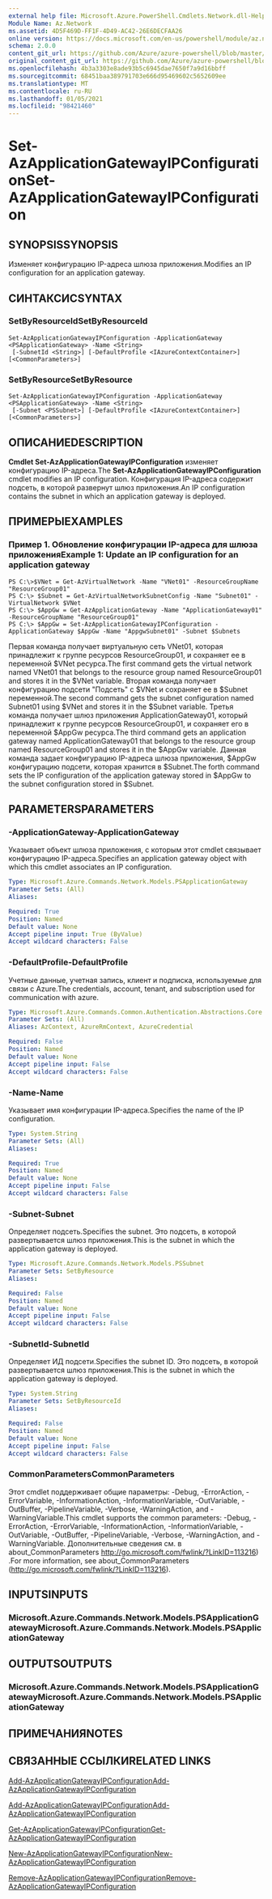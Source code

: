 ```yaml
---
external help file: Microsoft.Azure.PowerShell.Cmdlets.Network.dll-Help.xml
Module Name: Az.Network
ms.assetid: 4D5F469D-FF1F-4D49-AC42-26E6DECFAA26
online version: https://docs.microsoft.com/en-us/powershell/module/az.network/set-azapplicationgatewayipconfiguration
schema: 2.0.0
content_git_url: https://github.com/Azure/azure-powershell/blob/master/src/Network/Network/help/Set-AzApplicationGatewayIPConfiguration.md
original_content_git_url: https://github.com/Azure/azure-powershell/blob/master/src/Network/Network/help/Set-AzApplicationGatewayIPConfiguration.md
ms.openlocfilehash: 4b3a3303e8ade93b5c6945dae7650f7a9d16bbff
ms.sourcegitcommit: 68451baa389791703e666d95469602c5652609ee
ms.translationtype: MT
ms.contentlocale: ru-RU
ms.lasthandoff: 01/05/2021
ms.locfileid: "98421460"
---
```

# <span data-ttu-id="c2c19-101">Set-AzApplicationGatewayIPConfiguration</span><span class="sxs-lookup"><span data-stu-id="c2c19-101">Set-AzApplicationGatewayIPConfiguration</span></span>

## <span data-ttu-id="c2c19-102">SYNOPSIS</span><span class="sxs-lookup"><span data-stu-id="c2c19-102">SYNOPSIS</span></span>
<span data-ttu-id="c2c19-103">Изменяет конфигурацию IP-адреса шлюза приложения.</span><span class="sxs-lookup"><span data-stu-id="c2c19-103">Modifies an IP configuration for an application gateway.</span></span>

## <span data-ttu-id="c2c19-104">СИНТАКСИС</span><span class="sxs-lookup"><span data-stu-id="c2c19-104">SYNTAX</span></span>

### <span data-ttu-id="c2c19-105">SetByResourceId</span><span class="sxs-lookup"><span data-stu-id="c2c19-105">SetByResourceId</span></span>
```
Set-AzApplicationGatewayIPConfiguration -ApplicationGateway <PSApplicationGateway> -Name <String>
 [-SubnetId <String>] [-DefaultProfile <IAzureContextContainer>] [<CommonParameters>]
```

### <span data-ttu-id="c2c19-106">SetByResource</span><span class="sxs-lookup"><span data-stu-id="c2c19-106">SetByResource</span></span>
```
Set-AzApplicationGatewayIPConfiguration -ApplicationGateway <PSApplicationGateway> -Name <String>
 [-Subnet <PSSubnet>] [-DefaultProfile <IAzureContextContainer>] [<CommonParameters>]
```

## <span data-ttu-id="c2c19-107">ОПИСАНИЕ</span><span class="sxs-lookup"><span data-stu-id="c2c19-107">DESCRIPTION</span></span>
<span data-ttu-id="c2c19-108">**Cmdlet Set-AzApplicationGatewayIPConfiguration** изменяет конфигурацию IP-адреса.</span><span class="sxs-lookup"><span data-stu-id="c2c19-108">The **Set-AzApplicationGatewayIPConfiguration** cmdlet modifies an IP configuration.</span></span>
<span data-ttu-id="c2c19-109">Конфигурация IP-адреса содержит подсеть, в которой развернут шлюз приложения.</span><span class="sxs-lookup"><span data-stu-id="c2c19-109">An IP configuration contains the subnet in which an application gateway is deployed.</span></span>

## <span data-ttu-id="c2c19-110">ПРИМЕРЫ</span><span class="sxs-lookup"><span data-stu-id="c2c19-110">EXAMPLES</span></span>

### <span data-ttu-id="c2c19-111">Пример 1. Обновление конфигурации IP-адреса для шлюза приложения</span><span class="sxs-lookup"><span data-stu-id="c2c19-111">Example 1: Update an IP configuration for an application gateway</span></span>
```
PS C:\>$VNet = Get-AzVirtualNetwork -Name "VNet01" -ResourceGroupName "ResourceGroup01"
PS C:\> $Subnet = Get-AzVirtualNetworkSubnetConfig -Name "Subnet01" -VirtualNetwork $VNet 
PS C:\> $AppGw = Get-AzApplicationGateway -Name "ApplicationGateway01" -ResourceGroupName "ResourceGroup01"
PS C:\> $AppGw = Set-AzApplicationGatewayIPConfiguration -ApplicationGateway $AppGw -Name "AppgwSubnet01" -Subnet $Subnets
```

<span data-ttu-id="c2c19-112">Первая команда получает виртуальную сеть VNet01, которая принадлежит к группе ресурсов ResourceGroup01, и сохраняет ее в переменной $VNet ресурса.</span><span class="sxs-lookup"><span data-stu-id="c2c19-112">The first command gets the virtual network named VNet01 that belongs to the resource group named ResourceGroup01 and stores it in the $VNet variable.</span></span>
<span data-ttu-id="c2c19-113">Вторая команда получает конфигурацию подсети "Подсеть" с $VNet и сохраняет ее в $Subnet переменной.</span><span class="sxs-lookup"><span data-stu-id="c2c19-113">The second command gets the subnet configuration named Subnet01 using $VNet and stores it in the $Subnet variable.</span></span>
<span data-ttu-id="c2c19-114">Третья команда получает шлюз приложения ApplicationGateway01, который принадлежит к группе ресурсов ResourceGroup01, и сохраняет его в переменной $AppGw ресурса.</span><span class="sxs-lookup"><span data-stu-id="c2c19-114">The third command gets an application gateway named ApplicationGateway01 that belongs to the resource group named ResourceGroup01 and stores it in the $AppGw variable.</span></span>
<span data-ttu-id="c2c19-115">Данная команда задает конфигурацию IP-адреса шлюза приложения, $AppGw конфигурацию подсети, которая хранится в $Subnet.</span><span class="sxs-lookup"><span data-stu-id="c2c19-115">The forth command sets the IP configuration of the application gateway stored in $AppGw to the subnet configuration stored in $Subnet.</span></span>

## <span data-ttu-id="c2c19-116">PARAMETERS</span><span class="sxs-lookup"><span data-stu-id="c2c19-116">PARAMETERS</span></span>

### <span data-ttu-id="c2c19-117">-ApplicationGateway</span><span class="sxs-lookup"><span data-stu-id="c2c19-117">-ApplicationGateway</span></span>
<span data-ttu-id="c2c19-118">Указывает объект шлюза приложения, с которым этот cmdlet связывает конфигурацию IP-адреса.</span><span class="sxs-lookup"><span data-stu-id="c2c19-118">Specifies an application gateway object with which this cmdlet associates an IP configuration.</span></span>

```yaml
Type: Microsoft.Azure.Commands.Network.Models.PSApplicationGateway
Parameter Sets: (All)
Aliases:

Required: True
Position: Named
Default value: None
Accept pipeline input: True (ByValue)
Accept wildcard characters: False
```

### <span data-ttu-id="c2c19-119">-DefaultProfile</span><span class="sxs-lookup"><span data-stu-id="c2c19-119">-DefaultProfile</span></span>
<span data-ttu-id="c2c19-120">Учетные данные, учетная запись, клиент и подписка, используемые для связи с Azure.</span><span class="sxs-lookup"><span data-stu-id="c2c19-120">The credentials, account, tenant, and subscription used for communication with azure.</span></span>

```yaml
Type: Microsoft.Azure.Commands.Common.Authentication.Abstractions.Core.IAzureContextContainer
Parameter Sets: (All)
Aliases: AzContext, AzureRmContext, AzureCredential

Required: False
Position: Named
Default value: None
Accept pipeline input: False
Accept wildcard characters: False
```

### <span data-ttu-id="c2c19-121">-Name</span><span class="sxs-lookup"><span data-stu-id="c2c19-121">-Name</span></span>
<span data-ttu-id="c2c19-122">Указывает имя конфигурации IP-адреса.</span><span class="sxs-lookup"><span data-stu-id="c2c19-122">Specifies the name of the IP configuration.</span></span>

```yaml
Type: System.String
Parameter Sets: (All)
Aliases:

Required: True
Position: Named
Default value: None
Accept pipeline input: False
Accept wildcard characters: False
```

### <span data-ttu-id="c2c19-123">-Subnet</span><span class="sxs-lookup"><span data-stu-id="c2c19-123">-Subnet</span></span>
<span data-ttu-id="c2c19-124">Определяет подсеть.</span><span class="sxs-lookup"><span data-stu-id="c2c19-124">Specifies the subnet.</span></span>
<span data-ttu-id="c2c19-125">Это подсеть, в которой развертывается шлюз приложения.</span><span class="sxs-lookup"><span data-stu-id="c2c19-125">This is the subnet in which the application gateway is deployed.</span></span>

```yaml
Type: Microsoft.Azure.Commands.Network.Models.PSSubnet
Parameter Sets: SetByResource
Aliases:

Required: False
Position: Named
Default value: None
Accept pipeline input: False
Accept wildcard characters: False
```

### <span data-ttu-id="c2c19-126">-SubnetId</span><span class="sxs-lookup"><span data-stu-id="c2c19-126">-SubnetId</span></span>
<span data-ttu-id="c2c19-127">Определяет ИД подсети.</span><span class="sxs-lookup"><span data-stu-id="c2c19-127">Specifies the subnet ID.</span></span>
<span data-ttu-id="c2c19-128">Это подсеть, в которой развертывается шлюз приложения.</span><span class="sxs-lookup"><span data-stu-id="c2c19-128">This is the subnet in which the application gateway is deployed.</span></span>

```yaml
Type: System.String
Parameter Sets: SetByResourceId
Aliases:

Required: False
Position: Named
Default value: None
Accept pipeline input: False
Accept wildcard characters: False
```

### <span data-ttu-id="c2c19-129">CommonParameters</span><span class="sxs-lookup"><span data-stu-id="c2c19-129">CommonParameters</span></span>
<span data-ttu-id="c2c19-130">Этот cmdlet поддерживает общие параметры: -Debug, -ErrorAction, -ErrorVariable, -InformationAction, -InformationVariable, -OutVariable, -OutBuffer, -PipelineVariable, -Verbose, -WarningAction, and -WarningVariable.</span><span class="sxs-lookup"><span data-stu-id="c2c19-130">This cmdlet supports the common parameters: -Debug, -ErrorAction, -ErrorVariable, -InformationAction, -InformationVariable, -OutVariable, -OutBuffer, -PipelineVariable, -Verbose, -WarningAction, and -WarningVariable.</span></span> <span data-ttu-id="c2c19-131">Дополнительные сведения см. в about_CommonParameters http://go.microsoft.com/fwlink/?LinkID=113216) .</span><span class="sxs-lookup"><span data-stu-id="c2c19-131">For more information, see about_CommonParameters (http://go.microsoft.com/fwlink/?LinkID=113216).</span></span>

## <span data-ttu-id="c2c19-132">INPUTS</span><span class="sxs-lookup"><span data-stu-id="c2c19-132">INPUTS</span></span>

### <span data-ttu-id="c2c19-133">Microsoft.Azure.Commands.Network.Models.PSApplicationGateway</span><span class="sxs-lookup"><span data-stu-id="c2c19-133">Microsoft.Azure.Commands.Network.Models.PSApplicationGateway</span></span>

## <span data-ttu-id="c2c19-134">OUTPUTS</span><span class="sxs-lookup"><span data-stu-id="c2c19-134">OUTPUTS</span></span>

### <span data-ttu-id="c2c19-135">Microsoft.Azure.Commands.Network.Models.PSApplicationGateway</span><span class="sxs-lookup"><span data-stu-id="c2c19-135">Microsoft.Azure.Commands.Network.Models.PSApplicationGateway</span></span>

## <span data-ttu-id="c2c19-136">ПРИМЕЧАНИЯ</span><span class="sxs-lookup"><span data-stu-id="c2c19-136">NOTES</span></span>

## <span data-ttu-id="c2c19-137">СВЯЗАННЫЕ ССЫЛКИ</span><span class="sxs-lookup"><span data-stu-id="c2c19-137">RELATED LINKS</span></span>

[<span data-ttu-id="c2c19-138">Add-AzApplicationGatewayIPConfiguration</span><span class="sxs-lookup"><span data-stu-id="c2c19-138">Add-AzApplicationGatewayIPConfiguration</span></span>](./Add-AzApplicationGatewayIPConfiguration.md)

[<span data-ttu-id="c2c19-139">Add-AzApplicationGatewayIPConfiguration</span><span class="sxs-lookup"><span data-stu-id="c2c19-139">Add-AzApplicationGatewayIPConfiguration</span></span>](./Add-AzApplicationGatewayIPConfiguration.md)

[<span data-ttu-id="c2c19-140">Get-AzApplicationGatewayIPConfiguration</span><span class="sxs-lookup"><span data-stu-id="c2c19-140">Get-AzApplicationGatewayIPConfiguration</span></span>](./Get-AzApplicationGatewayIPConfiguration.md)

[<span data-ttu-id="c2c19-141">New-AzApplicationGatewayIPConfiguration</span><span class="sxs-lookup"><span data-stu-id="c2c19-141">New-AzApplicationGatewayIPConfiguration</span></span>](./New-AzApplicationGatewayIPConfiguration.md)

[<span data-ttu-id="c2c19-142">Remove-AzApplicationGatewayIPConfiguration</span><span class="sxs-lookup"><span data-stu-id="c2c19-142">Remove-AzApplicationGatewayIPConfiguration</span></span>](./Remove-AzApplicationGatewayIPConfiguration.md)


